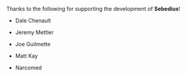 Thanks to the following for supporting the development of **Sebedius**!

* Dale Chenault

* Jeremy Mettler

* Joe Guilmette

* Matt Kay

* Narcomed